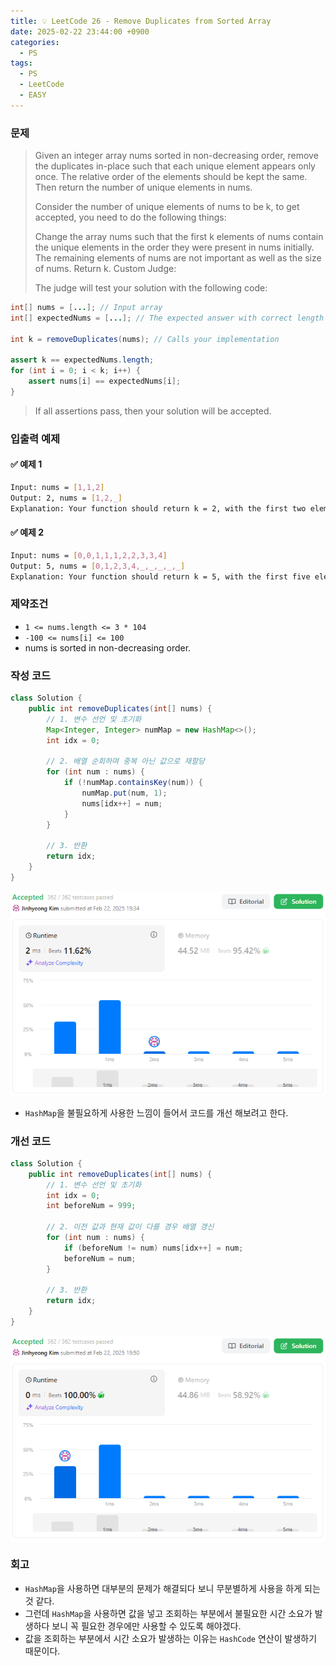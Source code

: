 ```yaml
---
title: 💡 LeetCode 26 - Remove Duplicates from Sorted Array
date: 2025-02-22 23:44:00 +0900
categories:
  - PS
tags:
  - PS
  - LeetCode
  - EASY
---
```


### 문제
> Given an integer array nums sorted in non-decreasing order, remove the duplicates in-place such that each unique element appears only once. The relative order of the elements should be kept the same. Then return the number of unique elements in nums.
> 
> Consider the number of unique elements of nums to be k, to get accepted, you need to do the following things:
> 
> Change the array nums such that the first k elements of nums contain the unique elements in the order they were present in nums initially. 
> The remaining elements of nums are not important as well as the size of nums.
> Return k.
> Custom Judge:
> 
> The judge will test your solution with the following code:
```java
int[] nums = [...]; // Input array
int[] expectedNums = [...]; // The expected answer with correct length

int k = removeDuplicates(nums); // Calls your implementation

assert k == expectedNums.length;
for (int i = 0; i < k; i++) {
    assert nums[i] == expectedNums[i];
}
```
> If all assertions pass, then your solution will be accepted.


### 입출력 예제
#### ✅ 예제 1
```bash
Input: nums = [1,1,2]
Output: 2, nums = [1,2,_]
Explanation: Your function should return k = 2, with the first two elements of nums being 1 and 2 respectively. It does not matter what you leave beyond the returned k (hence they are underscores).
```

#### ✅ 예제 2
```bash
Input: nums = [0,0,1,1,1,2,2,3,3,4]
Output: 5, nums = [0,1,2,3,4,_,_,_,_,_]
Explanation: Your function should return k = 5, with the first five elements of nums being 0, 1, 2, 3, and 4 respectively. It does not matter what you leave beyond the returned k (hence they are underscores).
```


### 제약조건
- `1 <= nums.length <= 3 * 104`
- `-100 <= nums[i] <= 100` 
- nums is sorted in non-decreasing order.


### 작성 코드
```java
class Solution {
	public int removeDuplicates(int[] nums) {
		// 1. 변수 선언 및 초기화
		Map<Integer, Integer> numMap = new HashMap<>();
		int idx = 0;
		
		// 2. 배열 순회하며 중복 아닌 값으로 재할당
		for (int num : nums) {
			if (!numMap.containsKey(num)) {
				numMap.put(num, 1);
				nums[idx++] = num;
			}
		}
		
		// 3. 반환
		return idx;
	}
}
```
![](/assets/image/Pasted%20image%2020250528003929.png)
- `HashMap`을 불필요하게 사용한 느낌이 들어서 코드를 개선 해보려고 한다.

### 개선 코드
```java
class Solution {
	public int removeDuplicates(int[] nums) {
		// 1. 변수 선언 및 초기화
		int idx = 0;
		int beforeNum = 999;
		
		// 2. 이전 값과 현재 값이 다를 경우 배열 갱신
		for (int num : nums) {
			if (beforeNum != num) nums[idx++] = num;
			beforeNum = num;
		}
		
		// 3. 반환
		return idx;
	}
}
```
![](/assets/image/Pasted%20image%2020250528004028.png)


### 회고
- `HashMap`을 사용하면 대부분의 문제가 해결되다 보니 무분별하게 사용을 하게 되는 것 같다.   
- 그런데 `HashMap`을 사용하면 값을 넣고 조회하는 부분에서 불필요한 시간 소요가 발생하다 보니 꼭 필요한 경우에만 사용할 수 있도록 해야겠다.   
- 값을 조회하는 부분에서 시간 소요가 발생하는 이유는 `HashCode` 연산이 발생하기 때문이다.